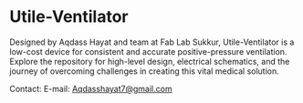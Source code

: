 # Utile-Ventilator
Designed by Aqdass Hayat and team at Fab Lab Sukkur, Utile-Ventilator is a low-cost device for consistent and accurate positive-pressure ventilation. Explore the repository for high-level design, electrical schematics, and the journey of overcoming challenges in creating this vital medical solution.


Contact:
E-mail: Aqdasshayat7@gmail.com
